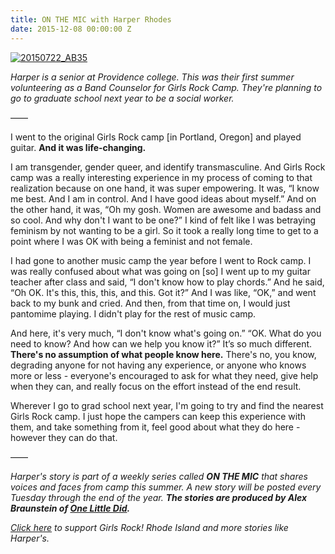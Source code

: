 ```yaml
---
title: ON THE MIC with Harper Rhodes
date: 2015-12-08 00:00:00 Z
---
```


[![20150722_AB35](/uploads/blogposts/20150722_AB35-683x1024.jpg)](http://girlsrockri.org/wp-content/uploads/2015/12/20150722_AB35.jpg)

_Harper is a senior at Providence college. This was their first summer volunteering as a Band Counselor for Girls Rock Camp. They're planning to go to graduate school next year to be a social worker._

——

I went to the original Girls Rock camp \[in Portland, Oregon\] and played guitar. **And it was life-changing.** 

I am transgender, gender queer, and identify transmasculine. And Girls Rock camp was a really interesting experience in my process of coming to that realization because on one hand, it was super empowering. It was, “I know me best. And I am in control. And I have good ideas about myself.” And on the other hand, it was, “Oh my gosh. Women are awesome and badass and so cool. And why don't I want to be one?” I kind of felt like I was betraying feminism by not wanting to be a girl. So it took a really long time to get to a point where I was OK with being a feminist and not female.

I had gone to another music camp the year before I went to Rock camp. I was really confused about what was going on \[so\] I went up to my guitar teacher after class and said, “I don't know how to play chords.” And he said, “Oh OK. It's this, this, this, and this. Got it?” And I was like, “OK,” and went back to my bunk and cried. And then, from that time on, I would just pantomime playing. I didn't play for the rest of music camp.

And here, it's very much, “I don't know what's going on.” “OK. What do you need to know? And how can we help you know it?” It’s so much different. **There's no assumption of what people know here.** There's no, you know, degrading anyone for not having any experience, or anyone who knows more or less - everyone's encouraged to ask for what they need, give help when they can, and really focus on the effort instead of the end result.

Wherever I go to grad school next year, I'm going to try and find the nearest Girls Rock camp. I just hope the campers can keep this experience with them, and take something from it, feel good about what they do here - however they can do that.

——

_Harper's story is part of a weekly series called **ON THE MIC** that shares voices and faces from camp this summer. _A new story will be posted every Tuesday through the end of the year. __The stories are produced by Alex Braunstein of [One Little Did](http://www.onelittledidstories.com/).____

_[Click here](https://www.razoo.com/story/Girls-Rock-Rhode-Island) to support Girls Rock! Rhode Island and more stories like Harper's._
